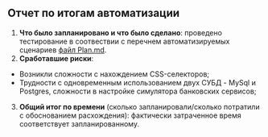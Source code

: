 ## Отчет по итогам автоматизации ##
1. **Что было запланировано и что было сделано**: проведено тестирование в соотвествии с перечнем автоматизируемых сценариев [файл Plan.md](https://github.com/zhuravlini/zhu-diploma_1/blob/main/Plan.md).
2. **Сработавшие риски**: 
 - Возникли сложности с нахождением CSS-селекторов;
 - Трудности с одновременным использованием двух СУБД - MySql и Postgres, сложности в настройке симулятора банковских сервисов;
3. **Общий итог по времени** (сколько запланировали/сколько потратили с обоснованием расхождения): фактически затраченное время соответствует запланированному.
